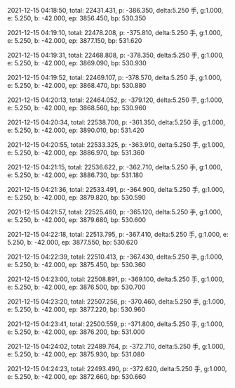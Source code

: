 2021-12-15 04:18:50, total: 22431.431, p: -386.350, delta:5.250 手, g:1.000, e: 5.250, b: -42.000, ep: 3856.450, bp: 530.350

2021-12-15 04:19:10, total: 22478.208, p: -375.810, delta:5.250 手, g:1.000, e: 5.250, b: -42.000, ep: 3877.150, bp: 531.620

2021-12-15 04:19:31, total: 22468.808, p: -378.350, delta:5.250 手, g:1.000, e: 5.250, b: -42.000, ep: 3869.090, bp: 530.930

2021-12-15 04:19:52, total: 22469.107, p: -378.570, delta:5.250 手, g:1.000, e: 5.250, b: -42.000, ep: 3868.470, bp: 530.880

2021-12-15 04:20:13, total: 22464.052, p: -379.120, delta:5.250 手, g:1.000, e: 5.250, b: -42.000, ep: 3868.560, bp: 530.960

2021-12-15 04:20:34, total: 22538.700, p: -361.350, delta:5.250 手, g:1.000, e: 5.250, b: -42.000, ep: 3890.010, bp: 531.420

2021-12-15 04:20:55, total: 22533.325, p: -363.910, delta:5.250 手, g:1.000, e: 5.250, b: -42.000, ep: 3886.970, bp: 531.360

2021-12-15 04:21:15, total: 22536.622, p: -362.710, delta:5.250 手, g:1.000, e: 5.250, b: -42.000, ep: 3886.730, bp: 531.180

2021-12-15 04:21:36, total: 22533.491, p: -364.900, delta:5.250 手, g:1.000, e: 5.250, b: -42.000, ep: 3879.820, bp: 530.590

2021-12-15 04:21:57, total: 22525.460, p: -365.120, delta:5.250 手, g:1.000, e: 5.250, b: -42.000, ep: 3879.680, bp: 530.600

2021-12-15 04:22:18, total: 22513.795, p: -367.410, delta:5.250 手, g:1.000, e: 5.250, b: -42.000, ep: 3877.550, bp: 530.620

2021-12-15 04:22:39, total: 22510.413, p: -367.430, delta:5.250 手, g:1.000, e: 5.250, b: -42.000, ep: 3875.450, bp: 530.360

2021-12-15 04:23:00, total: 22508.891, p: -369.100, delta:5.250 手, g:1.000, e: 5.250, b: -42.000, ep: 3876.500, bp: 530.700

2021-12-15 04:23:20, total: 22507.256, p: -370.460, delta:5.250 手, g:1.000, e: 5.250, b: -42.000, ep: 3877.220, bp: 530.960

2021-12-15 04:23:41, total: 22500.559, p: -371.800, delta:5.250 手, g:1.000, e: 5.250, b: -42.000, ep: 3876.200, bp: 531.000

2021-12-15 04:24:02, total: 22489.764, p: -372.710, delta:5.250 手, g:1.000, e: 5.250, b: -42.000, ep: 3875.930, bp: 531.080

2021-12-15 04:24:23, total: 22493.490, p: -372.620, delta:5.250 手, g:1.000, e: 5.250, b: -42.000, ep: 3872.660, bp: 530.660